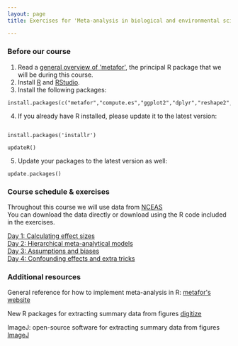 ```yaml
---
layout: page
title: Exercises for 'Meta-analysis in biological and environmental sciences'

---
```



### Before our course 

1) Read a [general overview of 'metafor'](http://www.jstatsoft.org/v36/i03/), the principal R package that we will be during this course.    
2) Install [R](https://cran.r-project.org/) and [RStudio](https://www.rstudio.com/products/rstudio/download/).  
3) Install the following packages:

```
install.packages(c("metafor","compute.es","ggplot2","dplyr","reshape2","broom","tidyr"),quietly=TRUE)
```
4) If you already have R installed, please update it to the latest version:  

```

install.packages('installr')

updateR()

```

5) Update your packages to the latest version as well:  

```
update.packages()
```

### Course schedule & exercises  

Throughout this course we will use data from [NCEAS](https://www.nceas.ucsb.edu/meta/publications.html#d_t_t)  
You can download the data directly or download using the R code included in the exercises.  

[Day 1: Calculating effect sizes](pages/Day1.html)  
[Day 2: Hierarchical meta-analytical models](pages/Day2.html)  
[Day 3: Assumptions and biases](pages/Day3.html)  
[Day 4: Confounding effects and extra tricks](pages/Day4.html)  

### Additional resources

General reference for how to implement meta-analysis in R: [metafor's website](http://www.metafor-project.org/doku.php) 

New R packages for extracting summary data from figures
[digitize](https://github.com/tpoisot/digitize/)

ImageJ: open-source software for extracting summary data from figures
[ImageJ](https://imagej.net/Welcome)





